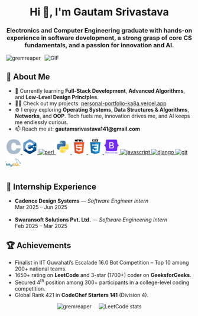 
<h1 align="center">Hi 👋, I'm Gautam Srivastava</h1>
<h3 align="center">
  Electronics and Computer Engineering graduate with hands-on experience in software development, a strong grasp of core CS fundamentals, and a passion for innovation and AI.
</h3>
<img align="right" src="https://i.gifer.com/NvL.gif" alt="GIF" width="400"/>


<p align="left"> <img src="https://komarev.com/ghpvc/?username=gremreaper&label=Profile%20views&color=0e75b6&style=flat" alt="gremreaper" /> </p>

<h2>📌 About Me</h2>

<ul>
  <li>🌱 Currently learning <strong>Full-Stack Development</strong>, <strong>Advanced Algorithms</strong>, and <strong>Low-Level Design Principles</strong>.</li>
  
  <li>👨‍💻 Check out my projects: 
    <a href="https://personal-portfolio-ka8a.vercel.app" target="_blank" rel="noreferrer">
      personal-portfolio-ka8a.vercel.app
    </a>
  </li>
  
  <li>⚙️ I enjoy exploring <strong>Operating Systems</strong>, <strong>Data Structures & Algorithms</strong>, <strong>Networks</strong>, and <strong>OOP</strong>.  
  Tech fuels me, innovation drives me, and AI keeps me endlessly curious.</li>
  
  <li>📫 Reach me at: <strong>gautamsrivastava141@gmail.com</strong></li>
</ul>


<p align="left">
  <a href="https://www.cprogramming.com/" target="_blank" rel="noreferrer">
    <img src="https://raw.githubusercontent.com/devicons/devicon/master/icons/c/c-original.svg" alt="c" width="40" height="40"/>
  </a>
  <a href="https://www.w3schools.com/cpp/" target="_blank" rel="noreferrer">
    <img src="https://raw.githubusercontent.com/devicons/devicon/master/icons/cplusplus/cplusplus-original.svg" alt="cplusplus" width="40" height="40"/>
  </a>

  <a href="https://www.perl.org/" target="_blank" rel="noreferrer">
    <img src="https://api.iconify.design/logos-perl.svg" alt="perl" width="40" height="40"/>
  </a>
  <a href="https://www.python.org" target="_blank" rel="noreferrer">
    <img src="https://raw.githubusercontent.com/devicons/devicon/master/icons/python/python-original.svg" alt="python" width="40" height="40"/>
  </a>

   <a href="https://www.w3.org/html/" target="_blank" rel="noreferrer">
    <img src="https://raw.githubusercontent.com/devicons/devicon/master/icons/html5/html5-original-wordmark.svg" alt="html5" width="40" height="40"/>
  </a>
  
  <a href="https://www.w3schools.com/css/" target="_blank" rel="noreferrer">
    <img src="https://raw.githubusercontent.com/devicons/devicon/master/icons/css3/css3-original-wordmark.svg" alt="css3" width="40" height="40"/>
  </a>

  <a href="https://getbootstrap.com" target="_blank" rel="noreferrer">
    <img src="https://raw.githubusercontent.com/devicons/devicon/master/icons/bootstrap/bootstrap-plain-wordmark.svg" alt="bootstrap" width="40" height="40"/>
  </a>

   <a href="https://developer.mozilla.org/en-US/docs/Web/JavaScript" target="_blank" rel="noreferrer">
  <img src="https://cdn.jsdelivr.net/gh/devicons/devicon/icons/javascript/javascript-original.svg" alt="javascript" width="40" height="40"/>
</a>

  
  <a href="https://www.djangoproject.com/" target="_blank" rel="noreferrer">
    <img src="https://cdn.worldvectorlogo.com/logos/django.svg" alt="django" width="40" height="40"/>
  </a>
  <a href="https://git-scm.com/" target="_blank" rel="noreferrer">
    <img src="https://www.vectorlogo.zone/logos/git-scm/git-scm-icon.svg" alt="git" width="40" height="40"/>
  </a>

  <a href="https://www.mysql.com/" target="_blank" rel="noreferrer">
    <img src="https://raw.githubusercontent.com/devicons/devicon/master/icons/mysql/mysql-original-wordmark.svg" alt="mysql" width="40" height="40"/>
  </a>
</p>

<h2>💼 Internship Experience</h2>

<ul>
  <li>
    <strong>Cadence Design Systems</strong> — <em>Software Engineer Intern</em><br>
    <span>Mar 2025 – Jun 2025</span>
  </li>
  <br>
  <li>
    <strong>Swaransoft Solutions Pvt. Ltd.</strong> — <em>Software Engineering Intern</em><br>
    <span>Feb 2025 – Mar 2025</span>
  </li>
</ul>

<h2>🏆 Achievements</h2>

<ul>
  <li>Finalist in IIT Guwahati’s Escalade 16.0 Bot Competition – Top 10 among 200+ national teams.</li>
  <li>1650+ rating on <strong>LeetCode</strong> and 3-star (1700+) coder on <strong>GeeksforGeeks</strong>.</li>
  <li>Secured 4<sup>th</sup> position among 300+ participants in a college-level coding competition.</li>
  <li>Global Rank 421 in <strong>CodeChef Starters 141</strong> (Division 4).</li>
</ul>

<div align="center">
  <img src="https://github-readme-stats.vercel.app/api/top-langs?username=gremreaper&show_icons=true&locale=en&layout=compact" alt="gremreaper" width="350"/>
  &nbsp;&nbsp;&nbsp;
  <img src="https://leetcard.jacoblin.cool/Gautams_2202?ext=contest" alt="LeetCode stats" width="350"/>
</div>
